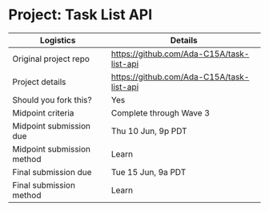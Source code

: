 # Project: Task List API

| Logistics                  | Details                                   |
| -------------------------- | ----------------------------------------- |
| Original project repo      | https://github.com/Ada-C15A/task-list-api |
| Project details            | https://github.com/Ada-C15A/task-list-api |
| Should you fork this?      | Yes                                       |
| Midpoint criteria          | Complete through Wave 3                   |
| Midpoint submission due    | Thu 10 Jun, 9p PDT                        |
| Midpoint submission method | Learn                                     |
| Final submission due       | Tue 15 Jun, 9a PDT                        |
| Final submission method    | Learn                                     |
